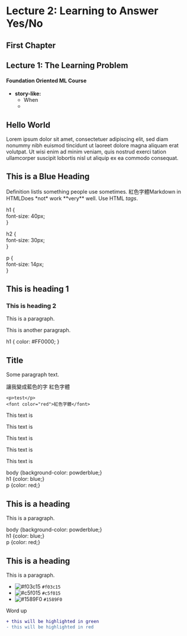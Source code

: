 # Lecture 2: Learning to Answer Yes/No

## First Chapter

## Lecture 1: The Learning Problem

#### Foundation Oriented ML Course

* **story-like:**
  * When
  * 

## Hello World

 Lorem ipsum dolor sit amet, consectetuer adipiscing elit, sed diam nonummy nibh euismod tincidunt ut laoreet dolore magna aliquam erat volutpat. Ut wisi enim ad minim veniam, quis nostrud exerci tation ullamcorper suscipit lobortis nisl ut aliquip ex ea commodo consequat.

## This is a Blue Heading

Definition listIs something people use sometimes. 紅色字體Markdown in HTMLDoes \*not\* work \*\*very\*\* well. Use HTML _tags_.

  
h1 {  
    font-size: 40px;  
}  
  
h2 {  
    font-size: 30px;  
}  
  
p {  
    font-size: 14px;  
}  


## This is heading 1

### This is heading 2

This is a paragraph.

This is another paragraph.

 h1 { color: \#FF0000; } 

## Title

Some paragraph text.

讓我變成藍色的字 紅色字體

```markup
<p>test</p>
<font color="red">紅色字體</font>
```

This text is

This text is

This text is

This text is

This text is

  
body {background-color: powderblue;}  
h1   {color: blue;}  
p    {color: red;}  


## This is a heading

This is a paragraph.

  
body {background-color: powderblue;}  
h1   {color: blue;}  
p    {color: red;}  


## This is a heading

This is a paragraph.

* ![\#f03c15](https://placehold.it/15/f03c15/000000?text=+) `#f03c15`
* ![\#c5f015](https://placehold.it/15/c5f015/000000?text=+) `#c5f015`
* ![\#1589F0](https://placehold.it/15/1589F0/000000?text=+) `#1589F0`

Word up

```diff
+ this will be highlighted in green
- this will be highlighted in red
```

